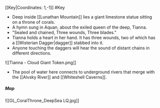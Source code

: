 [[Key|Coordinates: 1,-1]]
#Key

- Deep inside [[Lunathan Mountain]] lies a giant limestone statue sitting on a throne of corals.
- A hymn sung in Aquan, about the exiled queen of the deep, Tianna.
- "Sealed and chained, Three wounds, Three blades."
- Tianna holds a heart in her hand. It has three wounds, two of which has a [[Wisterian Dagger|dagger]] stabbed into it.
- Anyone touching the daggers will hear the sound of distant chains in different directions.

![[Tianna - Cloud Giant Token.png]]

- The pool of water here connects to underground rivers that merge with the [[Alvsky River]] and [[Whiteshell Caverns]].

##### Map
![[GL_CoralThrone_DeepSea LQ.jpg]]
